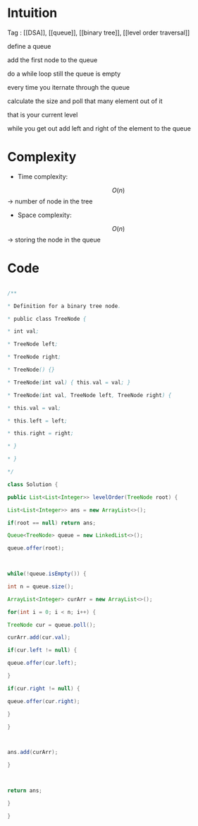 # Intuition

<!-- Describe your first thoughts on how to solve this problem. -->

Tag : [[DSA]], [[queue]], [[binary tree]], [[level order traversal]]


define a queue

add the first node to the queue

  

do a while loop still the queue is empty

  

every time you iternate through the queue

  

calculate the size and poll that many element out of it

that is your current level

  

while you get out add left and right of the element to the queue

  
  
  
  

# Complexity

- Time complexity:

<!-- Add your time complexity here, e.g. $$O(n)$$ -->

$$O(n)$$ -> number of node in the tree

  

- Space complexity:

<!-- Add your space complexity here, e.g. $$O(n)$$ -->

$$O(n)$$ -> storing the node in the queue

# Code

```java []

/**

* Definition for a binary tree node.

* public class TreeNode {

* int val;

* TreeNode left;

* TreeNode right;

* TreeNode() {}

* TreeNode(int val) { this.val = val; }

* TreeNode(int val, TreeNode left, TreeNode right) {

* this.val = val;

* this.left = left;

* this.right = right;

* }

* }

*/

class Solution {

public List<List<Integer>> levelOrder(TreeNode root) {

List<List<Integer>> ans = new ArrayList<>();

if(root == null) return ans;

Queue<TreeNode> queue = new LinkedList<>();

queue.offer(root);

  

while(!queue.isEmpty()) {

int n = queue.size();

ArrayList<Integer> curArr = new ArrayList<>();

for(int i = 0; i < n; i++) {

TreeNode cur = queue.poll();

curArr.add(cur.val);

if(cur.left != null) {

queue.offer(cur.left);

}

if(cur.right != null) {

queue.offer(cur.right);

}

}

  

ans.add(curArr);

}

  

return ans;

}

}

```